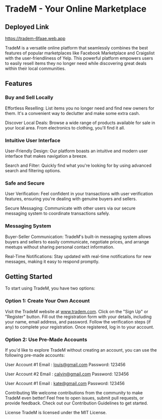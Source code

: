 


# TradeM - Your Online Marketplace 

## Deployed Link 
https://tradem-6faae.web.app

TradeM is a versatile online platform that seamlessly combines the best features of popular marketplaces like Facebook Marketplace and Craigslist with the user-friendliness of Yelp. This powerful platform empowers users to easily resell items they no longer need while discovering great deals within their local communities.

## Features

### Buy and Sell Locally

Effortless Reselling: List items you no longer need and find new owners for them. It's a convenient way to declutter and make some extra cash.

Discover Local Deals: Browse a wide range of products available for sale in your local area. From electronics to clothing, you'll find it all.

### Intuitive User Interface

User-Friendly Design: Our platform boasts an intuitive and modern user interface that makes navigation a breeze.

Search and Filter: Quickly find what you're looking for by using advanced search and filtering options.

### Safe and Secure

User Verification: Feel confident in your transactions with user verification features, ensuring you're dealing with genuine buyers and sellers.

Secure Messaging: Communicate with other users via our secure messaging system to coordinate transactions safely.

### Messaging System
Buyer-Seller Communication: TradeM's built-in messaging system allows buyers and sellers to easily communicate, negotiate prices, and arrange meetups without sharing personal contact information.

Real-Time Notifications: Stay updated with real-time notifications for new messages, making it easy to respond promptly.

## Getting Started
To start using TradeM, you have two options:

### Option 1: Create Your Own Account
Visit the TradeM website at www.tradem.com.
Click on the "Sign Up" or "Register" button.
Fill out the registration form with your details, including your name, email address, and password.
Follow the verification steps (if any) to complete your registration.
Once registered, log in to your account.

### Option 2: Use Pre-Made Accounts
If you'd like to explore TradeM without creating an account, you can use the following pre-made accounts:

User Account #1
Email : louis@gmail.com
Password: 123456

User Account #2
Email : calvin@gmail.com
Password: 123456


User Account #1
Email : kate@gmail.com
Password: 123456



Contributing
We welcome contributions from the community to make TradeM even better! Feel free to open issues, submit pull requests, or provide feedback. Check out our Contribution Guidelines to get started.

License
TradeM is licensed under the MIT License.

